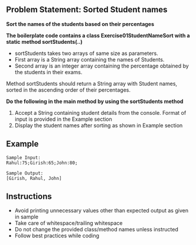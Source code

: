 ## Problem Statement: Sorted Student names

**Sort the names of the students based on their percentages**

**The boilerplate code contains a class Exercise01StudentNameSort with a static method sortStudents(..)**

- sortStudents takes two arrays of same size as parameters.
- First array is a String array containing the names of Students.
- Second array is an integer array containing the percentage obtained by the students in their exams. 

Method sortStudents should return a String array with Student names, sorted in the ascending order of their percentages. 


**Do the following in the main method by using the sortStudents method**

1. Accept a String containing student details from the console. Format of input is 
   provided in the Example section
2. Display the student names after sorting as shown in Example section

## Example
    
    Sample Input:
    Rahul:75;Girish:65;John:80;

    Sample Output:
    [Girish, Rahul, John]

## Instructions
- Avoid printing unnecessary values other than expected output as given in sample
- Take care of whitespace/trailing whitespace
- Do not change the provided class/method names unless instructed
- Follow best practices while coding